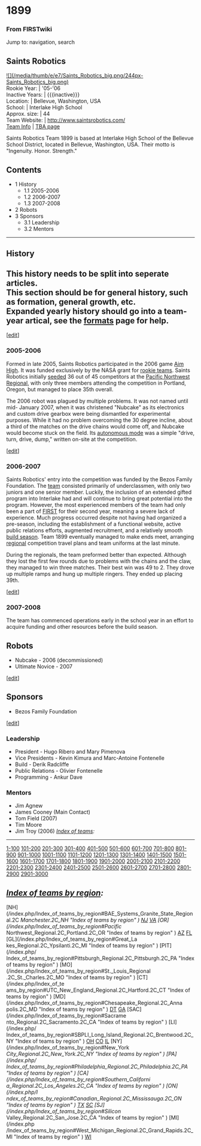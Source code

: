 # 1899

### From FIRSTwiki

Jump to: navigation, search

Saints Robotics  
---  
[![](/media/thumb/e/e7/Saints_Robotics_big.png/244px-
Saints_Robotics_big.png)](/index.php/Image:Saints_Robotics_big.png "" )  
Rookie Year: | '05-'06  
Inactive Years: | {{{inactive}}}  
Location: | Bellevue, Washington, USA  
School: | Interlake High School  
Approx. size: | 44  
Team Website: | <http://www.saintsrobotics.com/>  
[Team Info](https://my.usfirst.org/myarea/index.lasso?page=teaminfo&team=1899
"https://my.usfirst.org/myarea/index.lasso?page=teaminfo&team=1899" ) | [TBA
page](http://www.thebluealliance.net/tbatv/team.php?team=1899
"http://www.thebluealliance.net/tbatv/team.php?team=1899" )  
  
  

Saints Robotics Team 1899 is based at Interlake High School of the Bellevue
School District, located in Bellevue, Washington, USA. Their motto is
"Ingenuity. Honor. Strength."

## Contents

  * 1 History
    * 1.1 2005-2006
    * 1.2 2006-2007
    * 1.3 2007-2008
  * 2 Robots
  * 3 Sponsors
    * 3.1 Leadership
    * 3.2 Mentors  
---  
  

## History

**This history needs to be split into seperate articles.**   
This section should be for general history, such as formation, general growth,
etc.  
Expanded yearly history should go into a team-year artical, see the
[formats](/index.php/FIRSTwiki:Page_formats "FIRSTwiki:Page formats" ) page
for help.  
---  
  
[[edit](/index.php?title=1899&action=edit&section=2 "Edit section: 2005-2006"
)]

### 2005-2006

Formed in late 2005, Saints Robotics participated in the 2006 game [Aim
High](/index.php/Aim_High "Aim High" ). It was funded exclusively by the NASA
grant for [rookie teams](/index.php/Rookie_teams "Rookie teams" ). Saints
Robotics initially [seeded](/index.php/Seed "Seed" ) 36 out of 45 competitors
at the [Pacific Northwest Regional](/index.php/Pacific_Northwest_Regional
"Pacific Northwest Regional" ), with only three members attending the
competition in Portland, Oregon, but managed to place 35th overall.

The 2006 robot was plagued by multiple problems. It was not named until mid-
January 2007, when it was christened "Nubcake" as its electronics and custom
drive gearbox were being dismantled for experimental purposes. While it had no
problem overcoming the 30 degree incline, about a third of the matches on the
drive chains would come off, and Nubcake would become stuck on the field. Its
[autonomous mode](/index.php/Autonomous_mode "Autonomous mode" ) was a simple
"drive, turn, drive, dump," written on-site at the competition.

[[edit](/index.php?title=1899&action=edit&section=3 "Edit section: 2006-2007"
)]

### 2006-2007

Saints Robotics' entry into the competition was funded by the Bezos Family
Foundation. The [team](/index.php/Team "Team" ) consisted primarily of
underclassmen, with only two juniors and one senior member. Luckily, the
inclusion of an extended gifted program into Interlake had and will continue
to bring great potential into the program. However, the most experienced
members of the team had only been a part of [FIRST](/index.php/FIRST "FIRST" )
for their second year, meaning a severe lack of experience. Much progress
occurred despite not having had organized a pre-season, including the
establishment of a functional website, active public relations efforts,
augmented recruitment, and a relatively smooth [build
season](/index.php/Build_season "Build season" ). Team 1899 eventually managed
to make ends meet, arranging [regional](/index.php/Regional "Regional" )
competition travel plans and team uniforms at the last minute.

During the regionals, the team preformed better than expected. Although they
lost the first few rounds due to problems with the chains and the claw, they
managed to win three matches. Their best win was 49 to 2. They drove up
multiple ramps and hung up multiple ringers. They ended up placing 39th.

[[edit](/index.php?title=1899&action=edit&section=4 "Edit section: 2007-2008"
)]

### 2007-2008

The team has commenced operations early in the school year in an effort to
acquire funding and other resources before the build season.


## Robots

  * Nubcake - 2006 (decommissioned) 
  * Ultimate Novice - 2007 

[[edit](/index.php?title=1899&action=edit&section=6 "Edit section: Sponsors"
)]

## Sponsors

  * Bezos Family Foundation 

[[edit](/index.php?title=1899&action=edit&section=7 "Edit section: Leadership"
)]

### Leadership

  * President - Hugo Ribero and Mary Pimenova 
  * Vice Presidents - Kevin Kimura and Marc-Antoine Fontenelle 
  * Build - Derik Radcliffe 
  * Public Relations - Olivier Fontenelle 
  * Programming - Ankur Dave 


### Mentors

  * Jim Agnew 
  * James Cooney (Main Contact) 
  * Tom Field (2007) 
  * Tim Moore 
  * Jim Troy (2006) 
_[Index of teams](/index.php/Index_of_teams "Index of teams" ):_  
---  
  
[1-100](/index.php/Index_of_teams#1-100 "Index of teams" )
[101-200](/index.php/Index_of_teams#101-200 "Index of teams" )
[201-300](/index.php/Index_of_teams#201-300 "Index of teams" )
[301-400](/index.php/Index_of_teams#301-400 "Index of teams" )
[401-500](/index.php/Index_of_teams#401-500 "Index of teams" )
[501-600](/index.php/Index_of_teams#501-600 "Index of teams" )
[601-700](/index.php/Index_of_teams#601-700 "Index of teams" )
[701-800](/index.php/Index_of_teams#701-800 "Index of teams" )
[801-900](/index.php/Index_of_teams#801-900 "Index of teams" )
[901-1000](/index.php/Index_of_teams#901-1000 "Index of teams" )
[1001-1100](/index.php/Index_of_teams#1001-1100 "Index of teams" )
[1101-1200](/index.php/Index_of_teams#1101-1200 "Index of teams" )
[1201-1300](/index.php/Index_of_teams#1201-1300 "Index of teams" )
[1301-1400](/index.php/Index_of_teams#1301-1400 "Index of teams" )
[1401-1500](/index.php/Index_of_teams#1401-1500 "Index of teams" )
[1501-1600](/index.php/Index_of_teams#1501-1600 "Index of teams" )
[1601-1700](/index.php/Index_of_teams#1601-1700 "Index of teams" )
[1701-1800](/index.php/Index_of_teams#1701-1800 "Index of teams" )
[1801-1900](/index.php/Index_of_teams#1801-1900 "Index of teams" )
[1901-2000](/index.php/Index_of_teams#1901-2000 "Index of teams" )
[2001-2100](/index.php/Index_of_teams#2001-2100 "Index of teams" )
[2101-2200](/index.php/Index_of_teams#2101-2200 "Index of teams" )
[2201-2300](/index.php/Index_of_teams#2201-2300 "Index of teams" )
[2301-2400](/index.php/Index_of_teams#2301-2400 "Index of teams" )
[2401-2500](/index.php/Index_of_teams#2401-2500 "Index of teams" )
[2501-2600](/index.php/Index_of_teams#2501-2600 "Index of teams" )
[2601-2700](/index.php/Index_of_teams#2601-2700 "Index of teams" )
[2701-2800](/index.php/Index_of_teams#2701-2800 "Index of teams" )
[2801-2900](/index.php/Index_of_teams#2801-2900 "Index of teams" )
[2901-3000](/index.php/Index_of_teams#2901-3000 "Index of teams" )  
  
_[Index of teams by region](/index.php/Index_of_teams_by_region "Index of
teams by region" ):_  
---  
  
[NH](/index.php/Index_of_teams_by_region#BAE_Systems_Granite_State_Regional.2C
_Manchester.2C_NH "Index of teams by region" )
[NJ](/index.php/Index_of_teams_by_region#New_Jersey_Regional.2C_Trenton.2C_NJ
"Index of teams by region" )
[VA](/index.php/Index_of_teams_by_region#NASA.2FVCU_Regional.2C_Richmond.2C_VA
"Index of teams by region" ) [OR](/index.php/Index_of_teams_by_region#Pacific_
Northwest_Regional.2C_Portland.2C_OR "Index of teams by region" )
[AZ](/index.php/Index_of_teams_by_region#Arizona_Regional.2C_Phoenix.2C_AZ
"Index of teams by region" )
[FL](/index.php/Index_of_teams_by_region#Florida_Regional.2C_Orlando.2C_FL
"Index of teams by region" ) [GL](/index.php/Index_of_teams_by_region#Great_La
kes_Regional.2C_Ypsilanti.2C_MI "Index of teams by region" ) [PIT](/index.php/
Index_of_teams_by_region#Pittsburgh_Regional.2C_Pittsburgh.2C_PA "Index of
teams by region" ) [MO](/index.php/Index_of_teams_by_region#St._Louis_Regional
.2C_St._Charles.2C_MO "Index of teams by region" ) [CT](/index.php/Index_of_te
ams_by_region#UTC_New_England_Regional.2C_Hartford.2C_CT "Index of teams by
region" ) [MD](/index.php/Index_of_teams_by_region#Chesapeake_Regional.2C_Anna
polis.2C_MD "Index of teams by region" )
[DT](/index.php/Index_of_teams_by_region#Detroit_Regional.2C_Detroit.2C_MI
"Index of teams by region" )
[GA](/index.php/Index_of_teams_by_region#Peachtree_Regional.2C_Duluth.2C_GA
"Index of teams by region" ) [SAC](/index.php/Index_of_teams_by_region#Sacrame
nto_Regional.2C_Sacramento.2C_CA "Index of teams by region" ) [LI](/index.php/
Index_of_teams_by_region#SBPLI_Long_Island_Regional.2C_Brentwood.2C_NY "Index
of teams by region" )
[OH](/index.php/Index_of_teams_by_region#Buckeye_Regional.2C_Cleveland.2C_OH
"Index of teams by region" )
[CO](/index.php/Index_of_teams_by_region#Colorado_Regional.2C_Denver.2C_CO
"Index of teams by region" )
[IL](/index.php/Index_of_teams_by_region#Midwest_Regional.2C_Evanston.2C_IL
"Index of teams by region" ) [NY](/index.php/Index_of_teams_by_region#New_York
_City_Regional.2C_New_York.2C_NY "Index of teams by region" ) [PA](/index.php/
Index_of_teams_by_region#Philadelphia_Regional.2C_Philadelphia.2C_PA "Index of
teams by region" ) [CA](/index.php/Index_of_teams_by_region#Southern_Californi
a_Regional.2C_Los_Angeles.2C_CA "Index of teams by region" ) [ON](/index.php/I
ndex_of_teams_by_region#Canadian_Regional.2C_Mississauga.2C_ON "Index of teams
by region" )
[TX](/index.php/Index_of_teams_by_region#Lone_Star_Regional.2C_Houston.2C_TX
"Index of teams by region" )
[SC](/index.php/Index_of_teams_by_region#Palmetto_Regional.2C_Columbia.2C_SC
"Index of teams by region" ) [SJ](/index.php/Index_of_teams_by_region#Silicon_
Valley_Regional.2C_San_Jose.2C_CA "Index of teams by region" ) [MI](/index.php
/Index_of_teams_by_region#West_Michigan_Regional.2C_Grand_Rapids.2C_MI "Index
of teams by region" )
[WI](/index.php/Index_of_teams_by_region#Wisconsin_Regional.2C_Milwaukee.2C_WI
"Index of teams by region" )  
  
